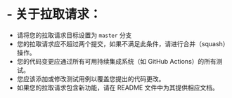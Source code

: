 # - 关于拉取请求：
  - 请将您的拉取请求目标设置为 `master` 分支
  - 您的拉取请求应不超过两个提交，如果不满足此条件，请进行合并（squash）操作。
  - 您的代码变更应通过所有可用持续集成系统（如 GitHub Actions）的所有测试。
  - 您应该添加或修改测试用例以覆盖您提出的代码更改。
  - 如果您的拉取请求包含新功能，请在 README 文件中为其提供相应文档。
